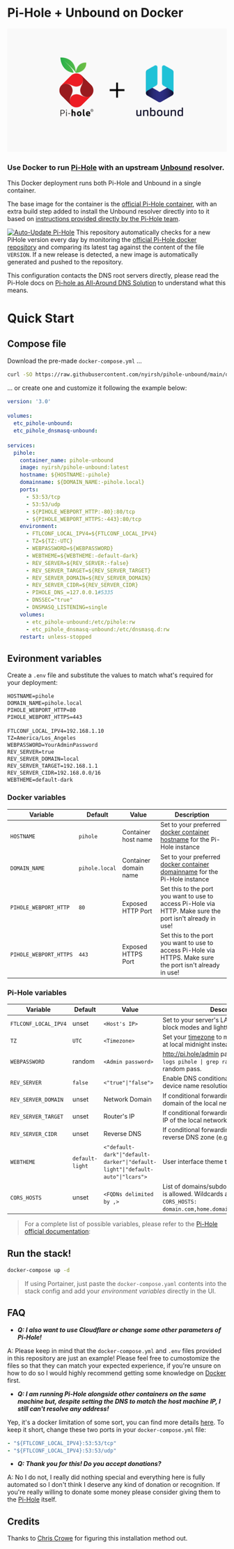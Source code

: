 # Pi-Hole + Unbound on Docker
![Pi-Hole Unbound](/resources/pihole-unbound.png?raw=true "Pi-Hole Unbound")

### Use Docker to run [Pi-Hole](https://pi-hole.net) with an upstream [Unbound](https://nlnetlabs.nl/projects/unbound/about/) resolver.
This Docker deployment runs both Pi-Hole and Unbound in a single container.

The base image for the container is the [official Pi-Hole container](https://hub.docker.com/r/pihole/pihole), with an extra build step added to install the Unbound resolver directly into to it based on [instructions provided directly by the Pi-Hole team](https://docs.pi-hole.net/guides/unbound/).

[![Auto-Update Pi-Hole](https://github.com/nyirsh/pihole-unbound/actions/workflows/update-pihole-version.yml/badge.svg)](https://github.com/nyirsh/pihole-unbound/actions/workflows/update-pihole-version.yml)
This repository automatically checks for a new PiHole version every day by monitoring the [official Pi-Hole docker repository](https://github.com/pi-hole/docker-pi-hole/) and comparing its latest tag against the content of the file `VERSION`. If a new release is detected, a new image is automatically generated and pushed to the repository.

This configuration contacts the DNS root servers directly, please read the Pi-Hole docs on [Pi-hole as All-Around DNS Solution](https://docs.pi-hole.net/guides/unbound/) to understand what this means.

# Quick Start

## Compose file
Download the pre-made `docker-compose.yml` ...

```bash
curl -SO https://raw.githubusercontent.com/nyirsh/pihole-unbound/main/docker-compose.yml
```

... or create one and customize it following the example below:

```yml
version: '3.0'

volumes:
  etc_pihole-unbound:
  etc_pihole_dnsmasq-unbound:

services:
  pihole:
    container_name: pihole-unbound
    image: nyirsh/pihole-unbound:latest
    hostname: ${HOSTNAME:-pihole}
    domainname: ${DOMAIN_NAME:-pihole.local}
    ports:
      - 53:53/tcp
      - 53:53/udp
      - ${PIHOLE_WEBPORT_HTTP:-80}:80/tcp
      - ${PIHOLE_WEBPORT_HTTPS:-443}:80/tcp
    environment:
      - FTLCONF_LOCAL_IPV4=${FTLCONF_LOCAL_IPV4}
      - TZ=${TZ:-UTC}
      - WEBPASSWORD=${WEBPASSWORD}
      - WEBTHEME=${WEBTHEME:-default-dark}
      - REV_SERVER=${REV_SERVER:-false}
      - REV_SERVER_TARGET=${REV_SERVER_TARGET}
      - REV_SERVER_DOMAIN=${REV_SERVER_DOMAIN}
      - REV_SERVER_CIDR=${REV_SERVER_CIDR}
      - PIHOLE_DNS_=127.0.0.1#5335
      - DNSSEC="true"
      - DNSMASQ_LISTENING=single
    volumes:
      - etc_pihole-unbound:/etc/pihole:rw
      - etc_pihole_dnsmasq-unbound:/etc/dnsmasq.d:rw
    restart: unless-stopped
```

## Evironment variables
Create a `.env` file and substitute the values to match what's required for your deployment:

```
HOSTNAME=pihole
DOMAIN_NAME=pihole.local
PIHOLE_WEBPORT_HTTP=80
PIHOLE_WEBPORT_HTTPS=443

FTLCONF_LOCAL_IPV4=192.168.1.10
TZ=America/Los_Angeles
WEBPASSWORD=YourAdminPassword
REV_SERVER=true
REV_SERVER_DOMAIN=local
REV_SERVER_TARGET=192.168.1.1
REV_SERVER_CIDR=192.168.0.0/16
WEBTHEME=default-dark
```

### Docker variables
| Variable | Default | Value | Description |
| -------- | ------- | ----- | ---------- |
| `HOSTNAME` | `pihole` | Container host name | Set to your preferred [docker container hostname](https://docs.docker.com/compose/compose-file/05-services/#hostname) for the Pi-Hole instance
| `DOMAIN_NAME` | `pihole.local` | Container domain name | Set to your preferred [docker container domainname](https://docs.docker.com/compose/compose-file/05-services/#domainname) for the Pi-Hole instance
| `PIHOLE_WEBPORT_HTTP` | `80` | Exposed HTTP Port | Set this to the port you want to use to access Pi-Hole via HTTP. Make sure the port isn't already in use!
| `PIHOLE_WEBPORT_HTTPS` | `443` | Exposed HTTPS Port | Set this to the port you want to use to access Pi-Hole via HTTPS. Make sure the port isn't already in use!

### Pi-Hole variables

| Variable | Default | Value | Description |
| -------- | ------- | ----- | ---------- |
| `FTLCONF_LOCAL_IPV4` | unset | `<Host's IP>` | Set to your server's LAN IP, used by web block modes and lighttpd bind address.
| `TZ` | `UTC` | `<Timezone>` | Set your [timezone](https://en.wikipedia.org/wiki/List_of_tz_database_time_zones) to make sure logs rotate at local midnight instead of at UTC midnight.
| `WEBPASSWORD` | random | `<Admin password>` | http://pi.hole/admin password. Run `docker logs pihole \| grep random` to find your random pass.
| `REV_SERVER` | `false` | `<"true"\|"false">` | Enable DNS conditional forwarding for device name resolution |
| `REV_SERVER_DOMAIN` | unset | Network Domain | If conditional forwarding is enabled, set the domain of the local network router |
| `REV_SERVER_TARGET` | unset | Router's IP | If conditional forwarding is enabled, set the IP of the local network router |
| `REV_SERVER_CIDR` | unset | Reverse DNS | If conditional forwarding is enabled, set the reverse DNS zone (e.g. `192.168.0.0/24`) |
| `WEBTHEME` | `default-light` | `<"default-dark"\|"default-darker"\|"default-light"\|"default-auto"\|"lcars">`| User interface theme to use.
| `CORS_HOSTS` | unset | `<FQDNs delimited by ,>` | List of domains/subdomains on which CORS is allowed. Wildcards are not supported. Eg: `CORS_HOSTS: domain.com,home.domain.com,www.domain.com`.

> For a complete list of possible variables, please refer to the [Pi-Hole official documentation](https://github.com/pi-hole/docker-pi-hole/#environment-variables):

## Run the stack!

```bash
docker-compose up -d
```

> If using Portainer, just paste the `docker-compose.yaml` contents into the stack config and add your *environment variables* directly in the UI.

## FAQ
- ***Q: I also want to use Cloudflare or change some other parameters of Pi-Hole!***

A: Please keep in mind that the `docker-compose.yml` and `.env` files provided in this repository are just an example! Please feel free to cumostomize the files so that they can match your expected experience, if you're unsure on how to do so I would highly recommend getting some knowledge on [Docker](https://docs.docker.com/) first.

- ***Q: I am running Pi-Hole alongside other containers on the same machine but, despite setting the DNS to match the host machine IP, I still can't resolve any address!***

Yep, it's a docker limitation of some sort, you can find more details [here](https://discourse.pi-hole.net/t/solve-dns-resolution-in-other-containers-when-using-docker-pihole/31413). To keep it short, change these two ports in your `docker-compose.yml` file:
```yml
- "${FTLCONF_LOCAL_IPV4}:53:53/tcp"
- "${FTLCONF_LOCAL_IPV4}:53:53/udp"
```

- ***Q: Thank you for this! Do you accept donations?***

A: No I do not, I really did nothing special and everything here is fully automated so I don't think I deserve any kind of donation or recognition. If you're really willing to donate some money please consider giving them to the [Pi-Hole](https://pi-hole.net/donate) itself.

## Credits
Thanks to [Chris Crowe](https://github.com/chriscrowe) for figuring this installation method out.